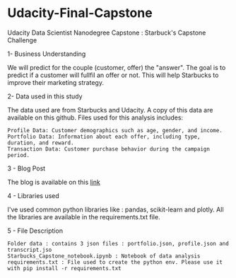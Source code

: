﻿# Udacity-Final-Capstone
Udacity Data Scientist Nanodegree Capstone : Starbuck's Capstone Challenge

1- Business Understanding

We will predict for the couple (customer, offer) the "answer". The goal is to predict if a customer will fullfil an offer or not. This will help Starbucks to improve their marketing strategy.


2- Data used in this study

The data used are from Starbucks and Udacity. A copy of this data are available on this github.
Files used for this analysis includes:

    Profile Data: Customer demographics such as age, gender, and income.
    Portfolio Data: Information about each offer, including type, duration, and reward.
    Transaction Data: Customer purchase behavior during the campaign period.


3 - Blog Post

The blog is available on this  [link](https://medium.com/@valentin_50789/predicting-customer-response-to-starbucks-offers-a-data-science-project-for-udacity-58835f2e60fa)


4 - Libraries used

I've used common python libraries like : pandas, scikit-learn and plotly. All the libraries are available in the requirements.txt file. 

5 - File Description 

    Folder data : contains 3 json files : portfolio.json, profile.json and transcript.jso
    Starbucks_Capstone_notebook.ipynb : Notebook of data analysis
    requirements.txt : File used to create the python env. Please use it with pip install -r requirements.txt 
